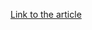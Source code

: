 [Link to the article](https://www.trendmicro.com/content/dam/trendmicro/global/en/research/24/b/cve202421412-water-hydra-targets-traders-with-windows-defender-smartscreen-zero-day/ioc-list-water-hydra-cve-2024-21412.txt)

